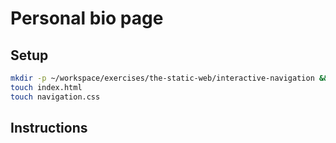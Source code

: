 # Personal bio page

## Setup

```bash
mkdir -p ~/workspace/exercises/the-static-web/interactive-navigation && cd $_
touch index.html
touch navigation.css
```

## Instructions
